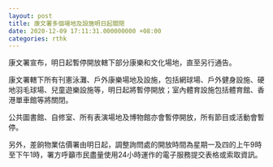 ```yaml
---
layout: post
title: 康文署多個場地及設施明日起關閉
date: 2020-12-09 17:11:31.000000000 +08:00
categories: rthk
---
```


康文署宣布，明日起暫停開放轄下部分康樂和文化場地，直至另行通告。

康文署轄下所有刊憲泳灘、戶外康樂場地及設施，包括網球場、戶外健身設施、硬地羽毛球場、兒童遊樂設施等，明日起將暫停開放；室內體育設施包括體育館、香港單車館等將關閉。

公共圖書館、自修室、所有表演場地及博物館亦會暫停開放，所有節目或活動會暫停。

另外，差餉物業估價署由明日起，調整詢問處的開放時間為星期一及四的上午9時至下午1時，署方呼籲市民盡量使用24小時運作的電子服務提交表格或索取資訊。
